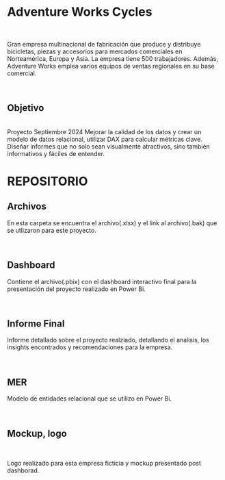 # Adventure Works Cycles
<BR>

Gran empresa multinacional de fabricación que produce y distribuye bicicletas, piezas y accesorios para mercados comerciales en Norteamérica, Europa y Asia. La empresa tiene 500 trabajadores. Además, Adventure Works emplea varios equipos de ventas regionales en su base comercial.

<br>

## Objetivo

<br>
Proyecto Septiembre 2024 
Mejorar la calidad de los datos y crear un modelo de datos relacional, utilizar DAX para calcular métricas clave. Diseñar informes que no solo sean visualmente atractivos, sino también informativos y fáciles de entender.

<br>

# REPOSITORIO

## Archivos 
En esta carpeta se encuentra el archivo(.xlsx) y el link al archivo(.bak) que se utlizaron para este proyecto.

<br>

## Dashboard
Contiene el archivo(.pbix) con el dashboard interactivo final para la presentación del proyecto realizado en Power Bi.

<br>

## Informe Final 
Informe detallado sobre el proyecto realziado, detallando el analisis, los insights encontrados y recomendaciones para la empresa.

<br>

## MER
Modelo de entidades relacional que se utilizo en Power Bi.

<br>

## Mockup, logo

<br>

Logo realizado para esta empresa ficticia y mockup presentado post dashborad.
